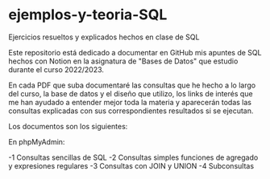 # ejemplos-y-teoria-SQL
Ejercicios resueltos y explicados hechos en clase de SQL

Este repositorio está dedicado a documentar en GitHub mis apuntes de SQL hechos con Notion en la asignatura de "Bases de Datos" que estudio durante el curso 2022/2023.

En cada PDF que suba documentaré las consultas que he hecho a lo largo del curso, la base de datos y el diseño que utilizo, los links de interés que me han ayudado a entender mejor toda la materia y aparecerán todas las consultas explicadas con sus correspondientes resultados si se ejecutan.

Los documentos son los siguientes:

En phpMyAdmin:

-1 Consultas sencillas de SQL
-2 Consultas simples funciones de agregado y expresiones regulares
-3 Consultas con JOIN y UNION
-4 Subconsultas
